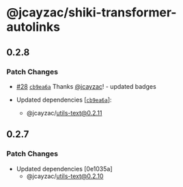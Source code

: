 # @jcayzac/shiki-transformer-autolinks

## 0.2.8

### Patch Changes

- [#28](https://github.com/jcayzac/copepod-modules/pull/28) [`cb9ea6a`](https://github.com/jcayzac/copepod-modules/commit/cb9ea6ad4137c55e81c649b0580da209f5f51ba3) Thanks [@jcayzac](https://github.com/jcayzac)! - updated badges

- Updated dependencies [[`cb9ea6a`](https://github.com/jcayzac/copepod-modules/commit/cb9ea6ad4137c55e81c649b0580da209f5f51ba3)]:
  - @jcayzac/utils-text@0.2.11

## 0.2.7

### Patch Changes

- Updated dependencies [0e1035a]
  - @jcayzac/utils-text@0.2.10
